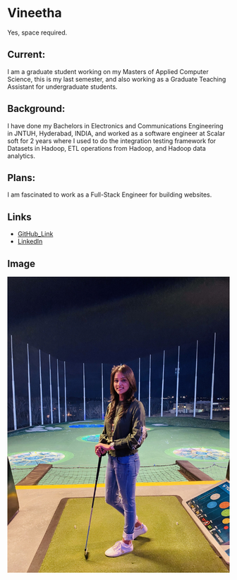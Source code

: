 # Vineetha
Yes, space required.

## Current:
I am a graduate student working on my Masters of Applied Computer Science, this is my last semester, and also working as a Graduate Teaching Assistant for undergraduate students.

## Background:
I have done my Bachelors in Electronics and Communications Engineering in JNTUH, Hyderabad, INDIA, and worked as a software engineer at Scalar soft for 2 years where I used to do the integration testing framework for Datasets in Hadoop, ETL operations from Hadoop, and Hadoop data analytics.

## Plans:
I am fascinated to work as a Full-Stack Engineer for building websites.

## Links
- [GitHub_Link](https://github.com/vineetha1996)
- [LinkedIn](https://www.linkedin.com/in/vineetha-yenugula-84a88b19a/)

## Image
![my_Image](https://github.com/vineetha1996/big-data-developer/blob/main/IMG_3453.JPG)

